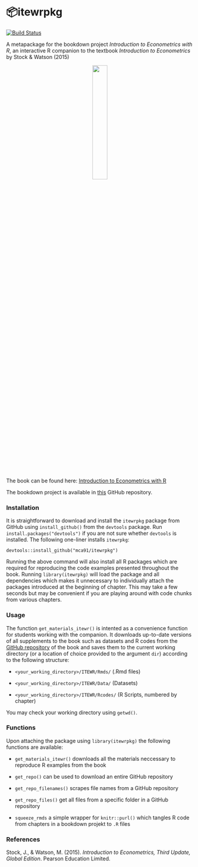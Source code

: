 # 📦itewrpkg 

[![Build Status](https://travis-ci.org/mca91/itewrpkg.svg?branch=master)](https://travis-ci.org/mca91/itewrpkg)

A metapackage for the bookdown project <i>Introduction to Econometrics with R</i>, an interactive R companion to the textbook <i>Introduction to Econometrics</i> by Stock &amp; Watson (2015)

<p align="center"><img align="center" src="https://github.com/mca91/EconometricsWithR/blob/master/docs/images/cover.png" width="28%" height="28%"></p>

The book can be found here: [Introduction to Econometrics with R](https://www.econometrics-with-r.org/)

The bookdown project is available in [this](https://github.com/mca91/EconometricsWithR) GitHub repository.

### Installation

It is straightforward to download and install the `itewrpkg` package from GitHub using `install_github()` from the `devtools` package. Run `install.packages("devtools")` if you are not sure whether `devtools` is installed. The following one-liner installs `itewrpkg`:

```
devtools::install_github("mca91/itewrpkg")
```

Running the above command will also install all R packages which are required for reproducing the code examples presented throughout the book. Running `library(itewrpkg)` will load the package and all dependencies which makes it unnecessary to individually attach the packages introduced at the beginning of chapter. This may take a few seconds but may be convenient if you are playing around with code chunks from various chapters. 

### Usage

The function `get_materials_itewr()` is intented as a convenience function for students working with the companion. It downloads up-to-date versions of all supplements to the book such as datasets and R codes from the [GitHub repository](https://github.com/mca91/EconometricsWithR) of the book and saves them to the current working directory (or a location of choice provided to the argument `dir`) according to the following structure:

- `<your_working_directory>/ITEWR/Rmds/` (.Rmd files)

- `<your_working_directory>/ITEWR/Data/` (Datasets)

- `<your_working_directory>/ITEWR/Rcodes/` (R Scripts, numbered by chapter)

You may check your working directory using `getwd()`.

### Functions

Upon attaching the package using `library(itewrpkg)` the following functions are available:

- `get_materials_itewr()` downloads all the materials neccessary to reproduce R examples from the book

- `get_repo()` can be used to download an entire GitHub repository

- `get_repo_filenames()` scrapes file names from a GitHub repository

- `get_repo_files()` get all files from a specific folder in a GitHub repository

- `squeeze_rmds` a simple wrapper for `knitr::purl()` which tangles R code from chapters in a bookdown projekt to `.R` files

### References
Stock, J., & Watson, M. (2015). *Introduction to Econometrics, Third Update, Global Edition*. Pearson Education Limited.
